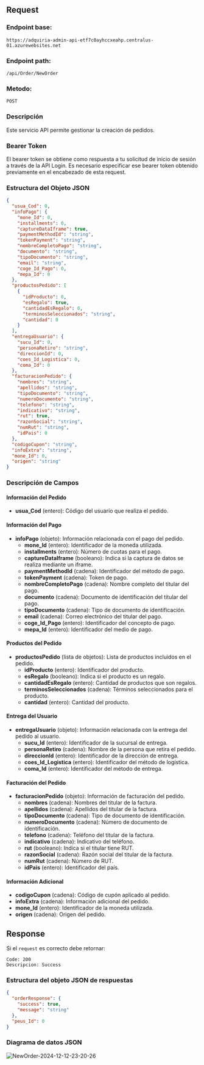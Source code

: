 ## Request

### Endpoint base:

```http
https://adquiria-admin-api-etf7c0ayhccxeahp.centralus-01.azurewebsites.net
```

### Endpoint path:

```http
/api/Order/NewOrder
```

### Metodo:
```http
POST
```

### Descripción

Este servicio API permite gestionar la creación de pedidos.

### Bearer Token
El bearer token se obtiene como respuesta a tu solicitud de inicio de sesión a través de la API Login. Es necesario especificar ese bearer token obtenido previamente en el encabezado de esta request.

### Estructura del Objeto JSON

```json
{
  "usua_Cod": 0,
  "infoPago": {
    "mone_Id": 0,
    "installments": 0,
    "captureDataIframe": true,
    "paymentMethodId": "string",
    "tokenPayment": "string",
    "nombreCompletoPago": "string",
    "documento": "string",
    "tipoDocumento": "string",
    "email": "string",
    "coge_Id_Pago": 0,
    "mepa_Id": 0
  },
  "productosPedido": [
    {
      "idProducto": 0,
      "esRegalo": true,
      "cantidadEsRegalo": 0,
      "terminosSeleccionados": "string",
      "cantidad": 0
    }
  ],
  "entregaUsuario": {
    "sucu_Id": 0,
    "personaRetiro": "string",
    "direccionId": 0,
    "coes_Id_Logistica": 0,
    "coma_Id": 0
  },
  "facturacionPedido": {
    "nombres": "string",
    "apellidos": "string",
    "tipoDocumento": "string",
    "numeroDocumento": "string",
    "telefono": "string",
    "indicativo": "string",
    "rut": true,
    "razonSocial": "string",
    "numRut": "string",
    "idPais": 0
  },
  "codigoCupon": "string",
  "infoExtra": "string",
  "mone_Id": 0,
  "origen": "string"
}
```

### Descripción de Campos

#### Información del Pedido

- **usua_Cod** (entero): Código del usuario que realiza el pedido.

#### Información del Pago

- **infoPago** (objeto): Información relacionada con el pago del pedido.
    - **mone_Id** (entero): Identificador de la moneda utilizada.
    - **installments** (entero): Número de cuotas para el pago.
    - **captureDataIframe** (booleano): Indica si la captura de datos se realiza mediante un iframe.
    - **paymentMethodId** (cadena): Identificador del método de pago.
    - **tokenPayment** (cadena): Token de pago.
    - **nombreCompletoPago** (cadena): Nombre completo del titular del pago.
    - **documento** (cadena): Documento de identificación del titular del pago.
    - **tipoDocumento** (cadena): Tipo de documento de identificación.
    - **email** (cadena): Correo electrónico del titular del pago.
    - **coge_Id_Pago** (entero): Identificador del concepto de pago.
    - **mepa_Id** (entero): Identificador del medio de pago.

#### Productos del Pedido

- **productosPedido** (lista de objetos): Lista de productos incluidos en el pedido.
    - **idProducto** (entero): Identificador del producto.
    - **esRegalo** (booleano): Indica si el producto es un regalo.
    - **cantidadEsRegalo** (entero): Cantidad de productos que son regalos.
    - **terminosSeleccionados** (cadena): Términos seleccionados para el producto.
    - **cantidad** (entero): Cantidad del producto.

#### Entrega del Usuario

- **entregaUsuario** (objeto): Información relacionada con la entrega del pedido al usuario.
    - **sucu_Id** (entero): Identificador de la sucursal de entrega.
    - **personaRetiro** (cadena): Nombre de la persona que retira el pedido.
    - **direccionId** (entero): Identificador de la dirección de entrega.
    - **coes_Id_Logistica** (entero): Identificador del método de logística.
    - **coma_Id** (entero): Identificador del método de entrega.

#### Facturación del Pedido

- **facturacionPedido** (objeto): Información de facturación del pedido.
    - **nombres** (cadena): Nombres del titular de la factura.
    - **apellidos** (cadena): Apellidos del titular de la factura.
    - **tipoDocumento** (cadena): Tipo de documento de identificación.
    - **numeroDocumento** (cadena): Número de documento de identificación.
    - **telefono** (cadena): Teléfono del titular de la factura.
    - **indicativo** (cadena): Indicativo del teléfono.
    - **rut** (booleano): Indica si el titular tiene RUT.
    - **razonSocial** (cadena): Razón social del titular de la factura.
    - **numRut** (cadena): Número de RUT.
    - **idPais** (entero): Identificador del país.

#### Información Adicional

- **codigoCupon** (cadena): Código de cupón aplicado al pedido.
- **infoExtra** (cadena): Información adicional del pedido.
- **mone_Id** (entero): Identificador de la moneda utilizada.
- **origen** (cadena): Origen del pedido.

## Response
Si el `request` es correcto debe retornar:

```
Code: 200
Descripcion: Success
```

### Estructura del objeto JSON de respuestas
```json
{
  "orderResponse": {
    "success": true,
    "message": "string"
  },
  "peus_Id": 0
}
```
### Diagrama de datos JSON
![NewOrder-2024-12-12-23-20-26](https://github.com/user-attachments/assets/7c8fa01a-6673-44a4-a917-78fe241861ce)

